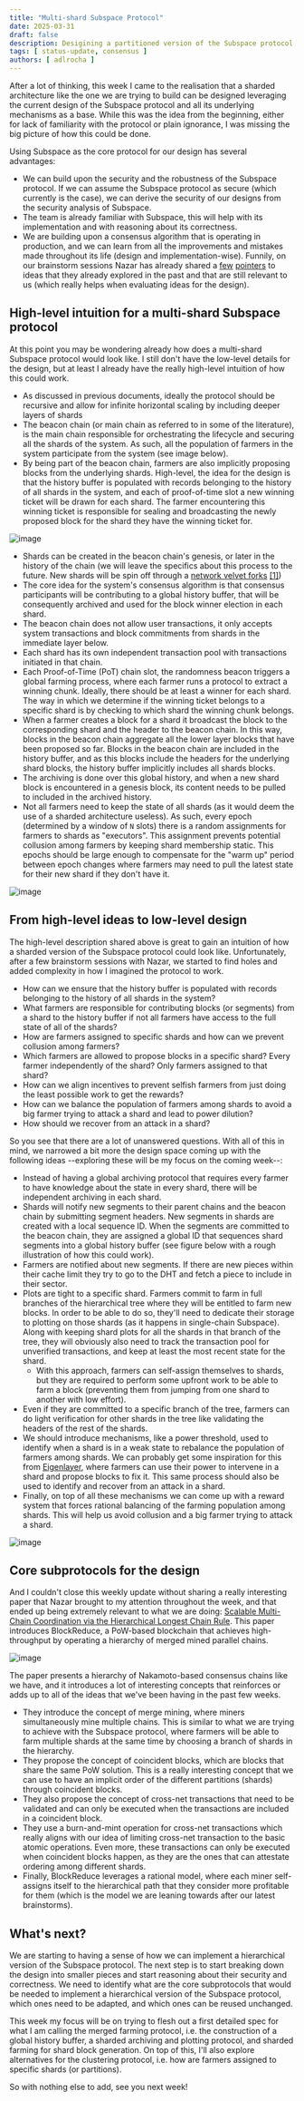 ```yaml
---
title: "Multi-shard Subspace Protocol"
date: 2025-03-31
draft: false
description: Desigining a partitioned version of the Subspace protocol for increased scalability.
tags: [ status-update, consensus ]
authors: [ adlrocha ]
---
```


After a lot of thinking, this week I came to the realisation that a sharded architecture like the one we are trying to build can be designed leveraging the current design of the Subspace protocol and all its underlying mechanisms as a base. While this was the idea from the beginning, either for lack of familiarity with the protocol or plain ignorance, I was missing the big picture of how this could be done.

<!--more-->

Using Subspace as the core protocol for our design has several advantages:
- We can build upon the security and the robustness of the Subspace protocol. If we can assume the Subspace protocol as secure (which currently is the case), we can derive the security of our designs from the security analysis of Subspace.
- The team is already familiar with Subspace, this will help with its implementation and with reasoning about its correctness.
- We are building upon a consensus algorithm that is operating in production, and we can learn from all the improvements and mistakes made throughout its life (design and implementation-wise). Funnily, on our brainstorm sessions Nazar has already shared a [few](https://forum.autonomys.xyz/t/farmer-equivocation-is-problematic/3063?u=nazar-pc) [pointers](https://forum.autonomys.xyz/t/change-derivation-of-pospace-seed-and-hdd-compatible-exploit/4438?u=nazar-pc) to ideas that they already explored in the past and that are still relevant to us (which really helps when evaluating ideas for the design).


## High-level intuition for a multi-shard Subspace protocol
At this point you may be wondering already how does a multi-shard Subspace protocol would look like. I still don't have the low-level details for the design, but at least I already have the really high-level intuition of how this could work. 
- As discussed in previous documents, ideally the protocol should be recursive and allow for infinite horizontal scaling by including deeper layers of shards
- The beacon chain (or main chain as referred to in some of the literature), is the main chain responsible for orchestrating the lifecycle and securing all the shards of the system. As such, all the population of farmers in the system participate from the system (see image below).
- By being part of the beacon chain, farmers are also implicitly proposing blocks from the underlying shards. High-level, the idea for the design is that the history buffer is populated with records belonging to the history of all shards in the system, and each of proof-of-time slot a new winning ticket will be drawn for each shard. The farmer encountering this winning ticket is responsible for sealing and broadcasting the newly proposed block for the shard they have the winning ticket for.

![image](https://hackmd.io/_uploads/ryt5vBbTyg.png)

- Shards can be created in the beacon chain's genesis, or later in the history of the chain (we will leave the specifics about this process to the future. New shards will be spin off through a [network velvet forks](https://www.nmkr.io/glossary/velvet-fork-in-blockchain) [[1]]())
- The core idea for the system's consensus algorithm is that consensus participants will be contributing to a global history buffer, that will be consequently archived and used for the block winner election in each shard.
- The beacon chain does not allow user transactions, it only accepts system transactions and block commitments from shards in the immediate layer below.
- Each shard has its own independent transaction pool with transactions initiated in that chain.
- Each Proof-of-Time (PoT) chain slot, the randomness beacon triggers a global farming process, where each farmer runs a protocol to extract a winning chunk. Ideally, there should be at least a winner for each shard. The way in which we determine if the winning ticket belongs to a specific shard is by checking to which shard the winning chunk belongs.
- When a farmer creates a block for a shard it broadcast the block to the corresponding shard and the header to the beacon chain. In this way, blocks in the beacon chain aggregate all the lower layer blocks that have been proposed so far. Blocks in the beacon chain are included in the history buffer, and as this blocks include the headers for the underlying shard blocks, the history buffer implicitly includes all shards blocks.
- The archiving is done over this global history, and when a new shard block is encountered in a genesis block, its content needs to be pulled to included in the archived history. 
- Not all farmers need to keep the state of all shards (as it would deem the use of a sharded architecture useless). As such, every epoch (determined by a window of `N` slots) there is a random assignments for farmers to shards as "executors". This assignment prevents potential collusion among farmers by keeping shard membership static. This epochs should be large enough to compensate for the "warm up" period between epoch changes where farmers may need to pull the latest state for their new shard if they don't have it.

![image](https://hackmd.io/_uploads/rJ3iDSb61l.png)



## From high-level ideas to low-level design
The high-level description shared above is great to gain an intuition of how a sharded version of the Subspace protocol could look like. Unfortunately, after a few brainstorm sessions with Nazar, we started to find holes and added complexity in how I imagined the protocol to work.
- How can we ensure that the history buffer is populated with records belonging to the history of all shards in the system?
- What farmers are responsible for contributing blocks (or segments) from a shard to the history buffer if not all farmers have access to the full state of all of the shards?
- How are farmers assigned to specific shards and how can we prevent collusion among farmers?
- Which farmers are allowed to propose blocks in a specific shard? Every farmer independently of the shard? Only farmers assigned to that shard?
- How can we align incentives to prevent selfish farmers from just doing the least possible work to get the rewards?
- How can we balance the population of farmers among shards to avoid a big farmer trying to attack a shard and lead to power dilution?
- How should we recover from an attack in a shard?

So you see that there are a lot of unanswered questions. With all of this in mind, we narrowed a bit more the design space coming up with the following ideas --exploring these will be my focus on the coming week--:
- Instead of having a global archiving protocol that requires every farmer to have knowledge about the state in every shard, there will be independent archiving in each shard. 
- Shards will notify new segments to their parent chains and the beacon chain by submitting segment headers. New segments in shards are created with a local sequence ID. When the segments are committed to the beacon chain, they are assigned a global ID that sequences shard segments into a global history buffer (see figure below with a rough illustration of how this could work).
- Farmers are notified about new segments. If there are new pieces within their cache limit they try to go to the DHT and fetch a piece to include in their sector.
- Plots are tight to a specific shard. Farmers commit to farm in full branches of the hierarchical tree where they will be entitled to farm new blocks. In order to be able to do so, they'll need to dedicate their storage to plotting on those shards (as it happens in single-chain Subspace). Along with keeping shard plots for all the shards in that branch of the tree, they will obviously also need to track the transaction pool for unverified transactions, and keep at least the most recent state for the shard.
	- With this approach, farmers can self-assign themselves to shards, but they are required to perform some upfront work to be able to farm a block (preventing them from jumping from one shard to another with low effort).
- Even if they are committed to a specific branch of the tree, farmers can do light verification for other shards in the tree like validating the headers of the rest of the shards.
- We should introduce mechanisms, like a power threshold, used to identify when a shard is in a weak state to rebalance the population of farmers among shards. We can probably get some inspiration for this from [Eigenlayer](https://eigenlayer.xyz/), where farmers can use their power to intervene in a shard and propose blocks to fix it. This same process should also be used to identify and recover from an attack in a shard.
- Finally, on top of all these mechanisms we can come up with a reward system that forces rational balancing of the farming population among shards. This will help us avoid collusion and a big farmer trying to attack a shard.

![image](https://hackmd.io/_uploads/BJ6-xzV6kl.png)


## Core subprotocols for the design
And I couldn't close this weekly update without sharing a really interesting paper that Nazar brought to my attention throughout the week, and that ended up being extremely relevant to what we are doing: [Scalable Multi-Chain Coordination via the Hierarchical Longest Chain Rule](https://ieeexplore.ieee.org/document/9881846). This paper introduces BlockReduce, a PoW-based blockchain that achieves high-throughput by operating a hierarchy of merged mined parallel chains.

![image](https://hackmd.io/_uploads/rkdrDTD6Jg.png)

The paper presents a hierarchy of Nakamoto-based consensus chains like we have, and it introduces a lot of interesting concepts that reinforces or adds up to all of the ideas that we've been having in the past few weeks.
- They introduce the concept of merge mining, where miners simultaneously mine multiple chains. This is similar to what we are trying to achieve with the Subspace protocol, where farmers will be able to farm multiple shards at the same time by choosing a branch of shards in the hierarchy.
- They propose the concept of coincident blocks, which are blocks that share the same PoW solution. This is a really interesting concept that we can use to have an implicit order of the different partitions (shards) through coincident blocks.
- They also propose the concept of cross-net transactions that need to be validated and can only be executed when the transactions are included in a coincident block.
- They use a burn-and-mint operation for cross-net transactions which really aligns with our idea of limiting cross-net transaction to the basic atomic operations. Even more, these transactions can only be executed when coincident blocks happen, as they are the ones that can attestate ordering among different shards.
- Finally, BlockReduce leverages a rational model, where each miner self-assigns itself to the hierarchical path that they consider more profitable for them (which is the model we are leaning towards after our latest brainstorms).

## What's next?
We are starting to having a sense of how we can implement a hierarchical version of the Subspace protocol. The next step is to start breaking down the design into smaller pieces and start reasoning about their security and correctness. We need to identify what are the core subprotocols that would be needed to implement a hierarchical version of the Subspace protocol, which ones need to be adapted, and which ones can be reused unchanged.

This week my focus will be on trying to flesh out a first detailed spec for what I am calling the merged farming protocol, i.e. the construction of a global history buffer, a sharded archiving and plotting protocol, and sharded farming for shard block generation. On top of this, I'll also explore alternatives for the clustering protocol, i.e. how are farmers assigned to specific shards (or partitions).

So with nothing else to add, see you next week!
